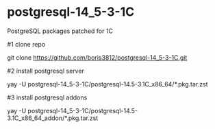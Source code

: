 # postgresql-14_5-3-1C
PostgreSQL packages patched for 1C

#1 clone repo

git clone https://github.com/boris3812/postgresql-14_5-3-1C.git

#2 install postgresql server

yay -U postgresql-14_5-3-1C/postgresql-14.5-3.1C_x86_64/*.pkg.tar.zst

#3 install postgresql addons

yay -U postgresql-14_5-3-1C/postgresql-14.5-3.1C_x86_64_addon/*.pkg.tar.zst
